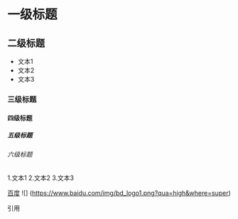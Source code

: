 # 一级标题
## 二级标题
- 文本1
- 文本2
- 文本3
### 三级标题
#### 四级标题
##### 五级标题
###### 六级标题

1.文本1
2.文本2
3.文本3

[百度](http://www.baidu.com)
![]
(https://www.baidu.com/img/bd_logo1.png?qua=high&where=super)

引用

